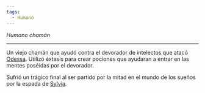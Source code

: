 ```yaml
---
tags:
  - Humano
---
```

*Humano chamán*
___
Un viejo chamán que ayudó contra el devorador de intelectos que atacó [Odessa](../../Lugares/Ciudades/Odessa.md). Utilizó éxtasis para crear pociones que ayudaran a entrar en las mentes poséidas por el devorador. 

Sufrió un trágico final al ser partido por la mitad en el mundo de los sueños por la espada de [Sylvia](../Grupo/Sylvia.md).
